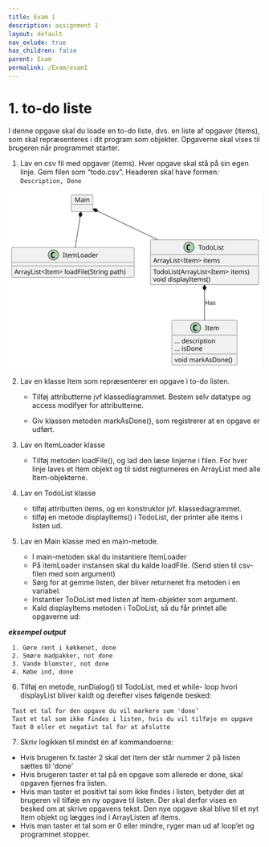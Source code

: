 ```yaml
---
title: Exam 1
description: assignment 1
layout: default
nav_exlude: true
has_children: false
parent: Exam
permalink: /Exam/exam1
---
```


# 1. to-do liste
   I denne opgave skal du loade en to-do liste, dvs. en liste af opgaver (items), som skal repræsenteres i dit program som objekter. 
   Opgaverne skal vises til brugeren når programmet starter. 

1. Lav en csv fil med opgaver (items). Hver opgave skal stå på sin egen linje. Gem filen som “todo.csv”.
   Headeren skal have formen:
   `Description, Done`


![](todoDiagram.svg)

2. Lav en klasse Item som repræsenterer en opgave i to-do listen.
   -  Tilføj attributterne jvf klassediagrammet. Bestem selv datatype og access modifyer for
   attributterne.

   - Giv klassen metoden markAsDone(), som registrerer at en opgave er udført.


3. Lav en ItemLoader klasse
   -  Tilføj metoden loadFile(), og lad den læse linjerne i filen. For hver linje laves et Item objekt og til sidst regturneres en ArrayList med alle Item-objekterne.
   

4. Lav en TodoList klasse
   - tilføj attributten items, og en konstruktor jvf. klassediagrammet. 
   - tilføj en metode displayItems() i TodoList, der printer alle items i listen ud.




5. Lav en Main klasse med en main-metode.
   - I main-metoden skal du instantiere ItemLoader
   - På itemLoader instansen skal du kalde loadFile. (Send stien til csv-filen med som argument) 
   - Sørg for at gemme listen, der bliver returneret fra metoden i en variabel. 
   - Instantier ToDoList med listen af Item-objekter som argument. 
   - Kald displayItems metoden i ToDoList, så du får printet alle opgaverne ud:

**_eksempel output_**

  ``` 
   1. Gøre rent i køkkenet, done
   2. Smøre madpakker, not done
   3. Vande blomster, not done
   4. Købe ind, done 
  ```

<div hidden>

```
@startuml todoDiagram
object Main{

}
class ItemLoader{
ArrayList<Item> loadFile(String path)
}
class TodoList{
ArrayList<Item> items
TodoList(ArrayList<Item> items)
void displayItems()
}
class Item{
... description
... isDone
void markAsDone()
}
TodoList *-- Item: Has
Main *-- ItemLoader
Main *-- TodoList
@enduml
```
</div>



6. Tilføj en metode, runDialog() til TodoList, med et while- loop hvori displayList bliver kaldt og derefter
  vises følgende besked:

```
 Tast et tal for den opgave du vil markere som 'done’
 Tast et tal som ikke findes i listen, hvis du vil tilføje en opgave
 Tast 0 eller et negativt tal for at afslutte
```

7. Skriv logikken til mindst én af kommandoerne:
-  Hvis brugeren fx.taster 2 skal det Item der står nummer 2 på listen sættes til 'done'
-  Hvis brugeren taster et tal på en opgave som allerede er done, skal opgaven fjernes fra listen.
-  Hvis man taster et positivt tal som ikke findes i listen, betyder det at brugeren vil tilføje en ny
  opgave til listen. Der skal derfor vises en besked om at skrive opgavens tekst. Den nye opgave skal
  blive til et nyt Item objekt og lægges ind i ArrayListen af items.
- Hvis man taster et tal som er 0 eller mindre, ryger man ud af loop’et og programmet stopper.
 
